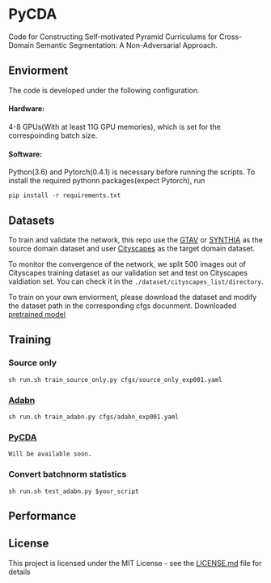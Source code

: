 # PyCDA
Code for Constructing Self-motivated Pyramid Curriculums for Cross-Domain Semantic Segmentation: A Non-Adversarial Approach. 

## Enviorment
The code is developed under the following configuration.
#### Hardware:
4-8 GPUs(With at least 11G GPU memories), which is set for the correspoinding batch size. 

#### Software:
Python(3.6) and Pytorch(0.4.1) is necessary before running the scripts. To install the required pythonn packages(expect Pytorch), run 

```
pip install -r requirements.txt
```

## Datasets

To train and validate the network, this repo use the [GTAV]() or [SYNTHIA]() as the source domain dataset and user [Cityscapes]() as the target domain dataset.

To monitor the convergence of the network, we split 500 images out of Cityscapes training dataset as our validation set and test on Cityscapes valdiation set.
You can check it in the ```./dataset/cityscapes_list/directory```.

To train on your own enviorment, please download the dataset and modify the dataset path in the corresponding cfgs docunment.
Downloaded [pretrained model](https://drive.google.com/drive/folders/1EgpKK5GwmFNM3XkyNHPtj52ZwDiogRMB?usp=sharing)


## Training

### Source only
```
sh run.sh train_source_only.py cfgs/source_only_exp001.yaml
```

### [Adabn]()
```
sh run.sh train_adabn.py cfgs/adabn_exp001.yaml
```

### [PyCDA]()
```
Will be available soon.
```

### Convert batchnorm statistics
```
sh run.sh test_adabn.py $your_script
```
## Performance


## License

This project is licensed under the MIT License - see the [LICENSE.md](LICENSE.md) file for details



